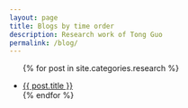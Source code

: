 ```yaml
---
layout: page
title: Blogs by time order
description: Research work of Tong Guo
permalink: /blog/
---
```


<ul>

  {% for post in site.categories.research %}
    <li>
        <a href="{{ post.url }}" title="{{ post.title }}">{{ post.title }}</a>
    </li>
  {% endfor %}

</ul>
<meta name="google-site-verification" content="8NeXeopl0Y7RpgHgRilAMtTLuzHTNav3LpL8MA7lj1A" />
